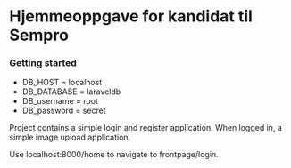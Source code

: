 <h1>Hjemmeoppgave for kandidat til Sempro</h1>

<h3>Getting started</h3>

<ul>
  <li>DB_HOST = localhost</li>
  <li>DB_DATABASE = laraveldb</li>
  <li>DB_username = root</li>
  <li>DB_password = secret</li>
</ul>

Project contains a simple login and register application.
When logged in, a simple image upload application. 

Use localhost:8000/home to navigate to frontpage/login.
